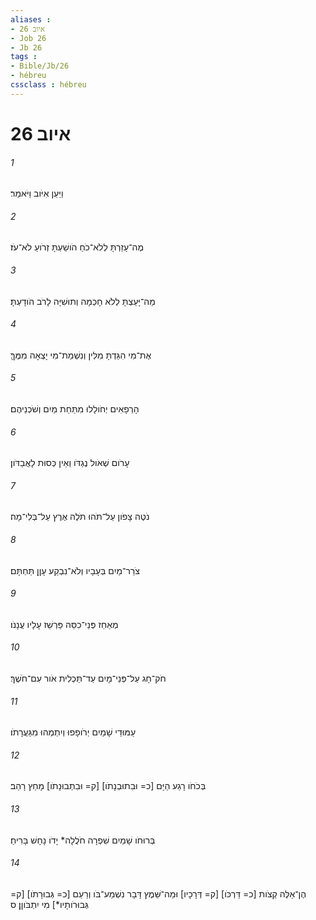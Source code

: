 ```yaml
---
aliases : 
- איוב 26
- Job 26
- Jb 26
tags : 
- Bible/Jb/26
- hébreu
cssclass : hébreu
---
```


# איוב 26

###### 1
וַיַּעַן אִיֹּוב וַיֹּאמַר׃
###### 2
מֶה־עָזַרְתָּ לְלֹא־כֹחַ הֹושַׁעְתָּ זְרֹועַ לֹא־עֹז׃
###### 3
מַה־יָּעַצְתָּ לְלֹא חָכְמָה וְתוּשִׁיָּה לָרֹב הֹודָעְתָּ׃
###### 4
אֶת־מִי הִגַּדְתָּ מִלִּין וְנִשְׁמַת־מִי יָצְאָה מִמֶּךָּ׃
###### 5
הָרְפָאִים יְחֹולָלוּ מִתַּחַת מַיִם וְשֹׁכְנֵיהֶם׃
###### 6
עָרֹום שְׁאֹול נֶגְדֹּו וְאֵין כְּסוּת לָאֲבַדֹּון׃
###### 7
נֹטֶה צָפֹון עַל־תֹּהוּ תֹּלֶה אֶרֶץ עַל־בְּלִי־מָה׃
###### 8
צֹרֵר־מַיִם בְּעָבָיו וְלֹא־נִבְקַע עָןָן תַּחְתָּם׃
###### 9
מְאַחֵז פְּנֵי־כִסֵּה פַּרְשֵׁז עָלָיו עֲנָנֹו׃
###### 10
חֹק־חָג עַל־פְּנֵי־מָיִם עַד־תַּכְלִית אֹור עִם־חֹשֶׁךְ׃
###### 11
עַמּוּדֵי שָׁמַיִם יְרֹופָפוּ וְיִתְמְהוּ מִגַּעֲרָתֹו׃
###### 12
בְּכֹחֹו רָגַע הַיָּם [כ= וּבִתוּבְנָתֹו] [ק= וּבִתְבוּנָתֹו] מָחַץ רָהַב׃
###### 13
בְּרוּחֹו שָׁמַיִם שִׁפְרָה חֹלֲלָה* יָדֹו נָחָשׁ בָּרִיחַ׃
###### 14
הֶן־אֵלֶּה קְצֹות [כ= דַּרְכֹּו] [ק= דְּרָכָיו] וּמַה־שֵּׁמֶץ דָּבָר נִשְׁמַע־בֹּו וְרַעַם [כ= גְּבוּרָתֹו] [ק= גְּבוּרֹותָיו*] מִי יִתְבֹּוןָן׃ ס
